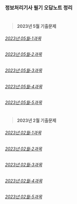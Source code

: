 ### 정보처리기사 필기 오답노트 정리

#

> #### 2023년 5월 기출문제
###### <a href="https://github.com/minyoungovo/Engineer-Information-Processing/blob/main/2023기출문제/2023년 5월/1과목.md">2023년 05월-1과목</a><br/>
###### <a href="https://github.com/minyoungovo/Engineer-Information-Processing/blob/main/2023기출문제/2023년 5월/2과목.md">2023년 05월-2과목</a><br/>
###### <a href="https://github.com/minyoungovo/Engineer-Information-Processing/blob/main/2023기출문제/2023년 5월/3과목.md">2023년 05월-3과목</a><br/>
###### <a href="https://github.com/minyoungovo/Engineer-Information-Processing/blob/main/2023기출문제/2023년 5월/4과목.md">2023년 05월-4과목</a><br/>
###### <a href="https://github.com/minyoungovo/Engineer-Information-Processing/blob/main/2023기출문제/2023년 5월/5과목.md">2023년 05월-5과목</a><br/>

#

> #### 2023년 2월 기출문제
###### <a href="https://github.com/minyoungovo/Engineer-Information-Processing/blob/main/2023기출문제/2023년 2월/1과목.md">2023년 02월-1과목</a><br/>
###### <a href="https://github.com/minyoungovo/Engineer-Information-Processing/blob/main/2023기출문제/2023년 2월/2과목.md">2023년 02월-2과목</a><br/>
###### <a href="https://github.com/minyoungovo/Engineer-Information-Processing/blob/main/2023기출문제/2023년 2월/3과목.md">2023년 02월-3과목</a><br/>
###### <a href="https://github.com/minyoungovo/Engineer-Information-Processing/blob/main/2023기출문제/2023년 2월/4과목.md">2023년 02월-4과목</a><br/>
###### <a href="https://github.com/minyoungovo/Engineer-Information-Processing/blob/main/2023기출문제/2023년 2월/5과목.md">2023년 02월-5과목</a><br/>


